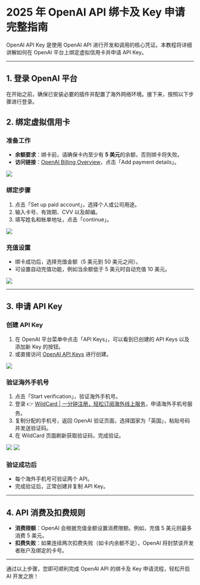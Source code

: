 # 2025 年 OpenAI API 绑卡及 Key 申请完整指南

OpenAI API Key 是使用 OpenAI API 进行开发和调用的核心凭证。本教程将详细讲解如何在 OpenAI 平台上绑定虚拟信用卡并申请 API Key。

---

## 1. 登录 OpenAI 平台

在开始之前，确保已安装必要的插件并配置了海外网络环境。接下来，按照以下步骤进行登录。

## 2. 绑定虚拟信用卡

### 准备工作
- **余额要求**：绑卡前，请确保卡内至少有 **5 美元**的余额，否则绑卡将失败。
- **访问链接**：[OpenAI Billing Overview](https://platform.openai.com/account/billing/overview)，点击「Add payment details」。

![](https://bbtdd.com/img/40772967.webp)

### 绑定步骤
1. 点击「Set up paid account」，选择个人或公司用途。
2. 输入卡号、有效期、CVV 以及邮编。
3. 填写姓名和帐单地址，点击「continue」。
   
![](https://bbtdd.com/img/3664272130679.webp)

### 充值设置
- 绑卡成功后，选择充值金额（5 美元到 50 美元之间）。
- 可设置自动充值功能，例如当余额低于 5 美元时自动充值 10 美元。

![](https://bbtdd.com/img/066405808459.webp)

---

## 3. 申请 API Key

### 创建 API Key
1. 在 OpenAI 平台菜单中点击「API Keys」，可以看到已创建的 API Keys 以及添加新 Key 的按钮。
2. 或直接访问 [OpenAI API Keys](https://platform.openai.com/api-keys) 进行创建。

![](https://bbtdd.com/img/5071316806080.webp)

### 验证海外手机号
1. 点击「Start verification」，验证海外手机号。
2. 登录 👉 [WildCard | 一分钟注册，轻松订阅海外线上服务](https://bbtdd.com/WildCard)，申请海外手机号服务。
3. 复制分配的手机号，返回 OpenAI 验证页面，选择国家为「英国」，粘贴号码并发送验证码。
4. 在 WildCard 页面刷新获取验证码，完成验证。

![](https://bbtdd.com/img/71196261377.webp)
![](https://bbtdd.com/img/44659171.webp)

### 验证成功后
- 每个海外手机号可验证两个 API。
- 完成验证后，正常创建并复制 API Key。

---

## 4. API 消费及扣费规则

- **消费限额**：OpenAI 会根据充值金额设置消费限额。例如，充值 5 美元则最多消费 5 美元。
- **扣费失败**：如果连续两次扣费失败（如卡内余额不足），OpenAI 将封禁该开发者账户及绑定的卡号。

---

通过以上步骤，您即可顺利完成 OpenAI API 的绑卡及 Key 申请流程，轻松开启 AI 开发之旅！